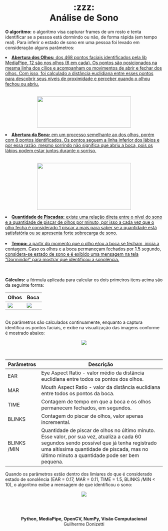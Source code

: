 <h1 align="center">:zzz:<br>Análise de Sono</h1>

<b>O algoritmo:</b> o algoritmo visa capturar frames de um rosto e tenta identificar se a pessoa está dormindo ou não, de forma rápida (em tempo real). Para inferir o estado de sono em uma pessoa foi levado em consideração alguns parâmetros:
<u>
<li><b>Abertura dos Olhos:</b> dos 468 pontos faciais identificados pela lib MediaPipe, 12 são nos olhos (6 em cada). Os pontos são posicionados na mesma linha dos cílios e acompanham os movimentos de abrir e fechar dos olhos. Com isso, foi calculado a distância euclidiana entre esses pontos para descobrir seus níveis de proximidade e perceber quando o olhou fechou ou abriu.<br>
<br><p align="center"><img src="https://user-images.githubusercontent.com/121525620/220442839-976a834d-80b7-4339-aa23-d74ad2c7925c.png" width="300" height="100"></p>
</li>
<li><b>Abertura da Boca:</b> em um processo semelhante ao dos olhos, porém com 8 pontos identificados. Os pontos seguem a linha inferior dos lábios e por essa razão, mesmo sorrindo não significa que abriu a boca, pois os lábios podem estar juntos durante o sorriso.<br>
<br><p align="center"><img src="https://cdn1.gnarususercontent.com.br/1/563691/e5570834-3b57-4ed0-b0bc-2324a32cdefc.png" width="300" height="150"></p></li>
<li><b>Quantidade de Piscadas:</b> existe uma relação direta entre o nível do sono e a quantidade de piscar de olhos por minuto, por isso a cada vez que o olho fecha é considerado 1 piscar a mais para saber se a quantidade está satisfatória ou se apresenta forte sobrecarga de sono.</li>
<br><li><b>Tempo:</b> a partir do momento que o olho e/ou a boca se fecham, inicia a contagem. Caso os olhos e a boca permaneçam fechados por 1.5 segundo, considera-se estado de sono e é exibido uma mensagem na tela "Dormindo!" para mostrar que identificou a sonolência.</li>
</u>

<br><br>
<b>Cálculos:</b> a fórmula aplicada para calcular os dois primeiros itens acima são da seguinte forma:

| Olhos | Boca |
|--- |--- |
| <img src="https://user-images.githubusercontent.com/121525620/220448363-c86a5d94-b614-4509-94e0-9b963e6b743e.png"> | <img src="https://user-images.githubusercontent.com/121525620/220448526-2166ddda-179b-422e-b9fe-cce64a7ffc92.png"> |



<br>
Os parâmetros são calculados continuamente, enquanto a captura identifica os pontos faciais, e exibe na visualização das imagens conforme é mostrado abaixo:<br>

<p align="center"><img src="https://user-images.githubusercontent.com/121525620/220444303-4c956336-7e1b-4dae-8018-46aa7aa02f39.png"></p>
<br>

| Parâmetros | Descrição |
|--- |--- |
| EAR | Eye Aspect Ratio - valor médio da distância euclidiana entre todos os pontos dos olhos. |
| MAR | Mouth Aspect Ratio - valor da distância euclidiana entre todos os pontos da boca. |
| TIME | Contagem de tempo em que a boca e os olhos permanecem fechados, em segundos. |
| BLINKS | Contagem do piscar de olhos, valor apenas incremental. |
| BLINKS /MIN | Quantidade de piscar de olhos no último minuto. Esse valor, por sua vez, atualiza a cada 60 segundos sendo possível que já tenha registrado uma altíssima quantidade de piscada, mas no último minuto a quantidade pode ser bem pequena. |

Quando os parâmetros estão dentro dos limiares do que é considerado estado de sonolência (EAR = 0.17, MAR = 0.11, TIME = 1.5, BLINKS /MIN < 10), o algoritmo exibe a mensagem de que identificou o sono:
<p align="center"><img src="https://user-images.githubusercontent.com/121525620/220447427-338fb558-00c9-479c-a993-66dbe5852bb5.png"></p>

<br><br>
<p align="center"><b>Python, MediaPipe, OpenCV, NumPy, Visão Computacional</b><br>Guilherme Donizetti</p>
